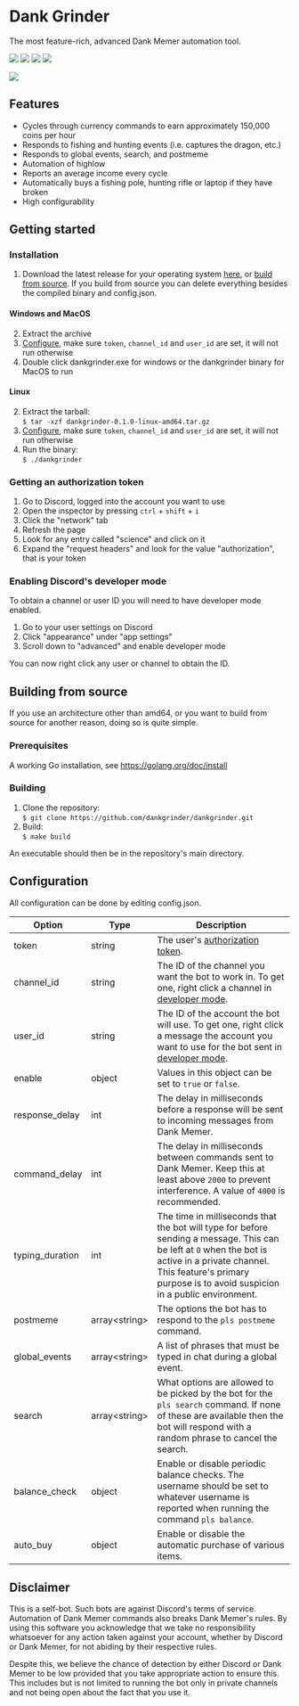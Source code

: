 # Dank Grinder
The most feature-rich, advanced Dank Memer automation tool.

![](https://img.shields.io/github/last-commit/dankgrinder/dankgrinder) ![](https://img.shields.io/github/downloads/dankgrinder/dankgrinder/total) ![](https://img.shields.io/github/v/release/dankgrinder/dankgrinder) ![](https://img.shields.io/github/workflow/status/dankgrinder/dankgrinder/Go)

![](https://i.imgur.com/IHXrnxC.png)
## Features
* Cycles through currency commands to earn approximately 150,000 coins per hour
* Responds to fishing and hunting events (i.e. captures the dragon, etc.)
* Responds to global events, search, and  postmeme
* Automation of highlow
* Reports an average income every cycle
* Automatically buys a fishing pole, hunting rifle or laptop if they have broken
* High configurability

## Getting started

### Installation
1. Download the latest release for your operating system [here](https://github.com/dankgrinder/dankgrinder/releases/latest), or [build from source](#building-from-source). If you build from source you can delete everything besides the compiled binary and config.json.

#### Windows and MacOS
2. Extract the archive
3. [Configure](#configuration), make sure `token`, `channel_id` and `user_id` are set, it will not run otherwise
4. Double click dankgrinder.exe for windows or the dankgrinder binary for MacOS to run

#### Linux
2. Extract the tarball:  
   `$ tar -xzf dankgrinder-0.1.0-linux-amd64.tar.gz`
3. [Configure](#configuration), make sure `token`, `channel_id` and `user_id` are set, it will not run otherwise
4. Run the binary:  
   `$ ./dankgrinder`
   
### Getting an authorization token
1. Go to Discord, logged into the account you want to use
2. Open the inspector by pressing `ctrl` + `shift` + `i`
3. Click the "network" tab
4. Refresh the page
5. Look for any entry called "science" and click on it
6. Expand the "request headers" and look for the value "authorization", that is your token

### Enabling Discord's developer mode
To obtain a channel or user ID you will need to have developer mode enabled.
1. Go to your user settings on Discord
2. Click "appearance" under "app settings"
3. Scroll down to "advanced" and enable developer mode

You can now right click any user or channel to obtain the ID.

## Building from source
If you use an architecture other than amd64, or you want to build from source for another reason, doing so is quite simple.

### Prerequisites
A working Go installation, see https://golang.org/doc/install

### Building
1. Clone the repository:  
   `$ git clone https://github.com/dankgrinder/dankgrinder.git`
2. Build:  
   `$ make build`
   
An executable should then be in the repository's main directory.

## Configuration
All configuration can be done by editing config.json. 

Option | Type | Description  
--- | --- | ---  
token | string | The user's [authorization token](#getting-an-authorization-token).
channel_id | string | The ID of the channel you want the bot to work in. To get one, right click a channel in [developer mode](#enabling-discords-developer-mode).
user_id | string | The ID of the account the bot will use. To get one, right click a message the account you want to use for the bot sent in [developer mode](#enabling-discords-developer-mode).
enable | object | Values in this object can be set to `true` or `false`.
response_delay | int | The delay in milliseconds before a response will be sent to incoming messages from Dank Memer.
command_delay | int | The delay in milliseconds between commands sent to Dank Memer. Keep this at least above `2000` to prevent interference. A value of `4000` is recommended.
typing_duration | int | The time in milliseconds that the bot will type for before sending a message. This can be left at `0` when the bot is active in a private channel. This feature's primary purpose is to avoid suspicion in a public environment.  
postmeme | array\<string> | The options the bot has to respond to the `pls postmeme` command. 
global_events | array\<string> | A list of phrases that must be typed in chat during a global event.
search | array\<string> | What options are allowed to be picked by the bot for the `pls search` command. If none of these are available then the bot will respond with a random phrase to cancel the search.
balance_check | object | Enable or disable periodic balance checks. The username should be set to whatever username is reported when running the command `pls balance`.
auto_buy | object | Enable or disable the automatic purchase of various items.

## Disclaimer
This is a self-bot. Such bots are against Discord's terms of service. Automation of Dank Memer commands also breaks Dank Memer's rules. By using this software you acknowledge that we take no responsibility whatsoever for any action taken against your account, whether by Discord or Dank Memer, for not abiding by their respective rules.

Despite this, we believe the chance of detection by either Discord or Dank Memer to be low provided that you take appropriate action to ensure this. This includes but is not limited to running the bot only in private channels and not being open about the fact that you use it.
